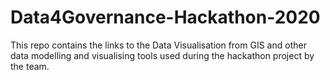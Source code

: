 # Data4Governance-Hackathon-2020
This repo contains the links to the Data Visualisation from GIS and other data modelling and visualising tools used during the hackathon project by the team.
